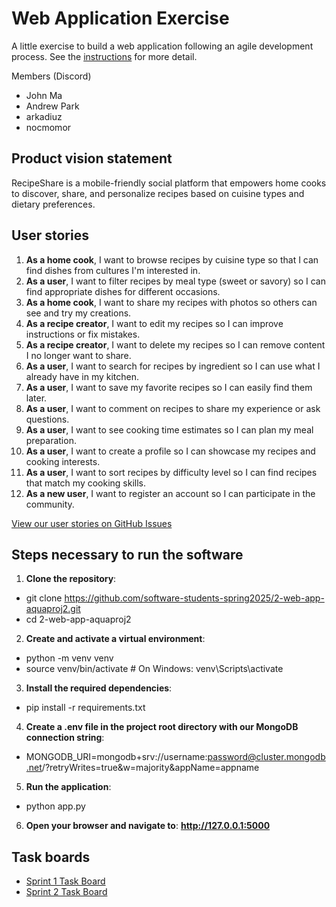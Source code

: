 # Web Application Exercise

A little exercise to build a web application following an agile development process. See the [instructions](instructions.md) for more detail.

Members (Discord)
- John Ma
- Andrew Park
- arkadiuz
- nocmomor

## Product vision statement

RecipeShare is a mobile-friendly social platform that empowers home cooks to discover, share, and personalize recipes based on cuisine types and dietary preferences.

## User stories

1. **As a home cook**, I want to browse recipes by cuisine type so that I can find dishes from cultures I'm interested in.
2. **As a user**, I want to filter recipes by meal type (sweet or savory) so I can find appropriate dishes for different occasions.
3. **As a home cook**, I want to share my recipes with photos so others can see and try my creations.
4. **As a recipe creator**, I want to edit my recipes so I can improve instructions or fix mistakes.
5. **As a recipe creator**, I want to delete my recipes so I can remove content I no longer want to share.
6. **As a user**, I want to search for recipes by ingredient so I can use what I already have in my kitchen.
7. **As a user**, I want to save my favorite recipes so I can easily find them later.
8. **As a user**, I want to comment on recipes to share my experience or ask questions.
9. **As a user**, I want to see cooking time estimates so I can plan my meal preparation.
10. **As a user**, I want to create a profile so I can showcase my recipes and cooking interests.
11. **As a user**, I want to sort recipes by difficulty level so I can find recipes that match my cooking skills.
12. **As a new user**, I want to register an account so I can participate in the community.

[View our user stories on GitHub Issues](https://github.com/software-students-spring2025/2-web-app-aquaproj2/issues)

## Steps necessary to run the software

1. **Clone the repository**:
- git clone https://github.com/software-students-spring2025/2-web-app-aquaproj2.git
- cd 2-web-app-aquaproj2
2. **Create and activate a virtual environment**:
- python -m venv venv
- source venv/bin/activate  # On Windows: venv\Scripts\activate
3. **Install the required dependencies**:
- pip install -r requirements.txt
4. **Create a .env file in the project root directory with our MongoDB connection string**:
- MONGODB_URI=mongodb+srv://username:password@cluster.mongodb.net/?retryWrites=true&w=majority&appName=appname
5. **Run the application**:
- python app.py
6. **Open your browser and navigate to**: **http://127.0.0.1:5000**

## Task boards
- [Sprint 1 Task Board](https://github.com/orgs/software-students-spring2025/projects/53)
- [Sprint 2 Task Board](https://github.com/orgs/software-students-spring2025/projects/109)
